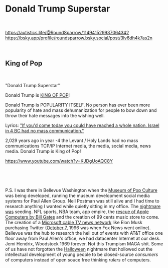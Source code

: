 # Donald Trump Superstar

&nbsp;

https://autistics.life/@RoundSparrow/114941529937064342  
https://bsky.app/profile/roundsparrow.bsky.social/post/3lv6dh4k7as2n   

&nbsp;

## King of Pop

&nbsp;

"Donald Trump Superstar"

Donald Trump is [KING OF POP](https://www.michaeljackson.com/news/why-michael-jackson-is-known-as-the-king-of-pop/)!

Donald Trump is POPULARITY ITSELF. No person has ever been more popularity of hate and mass dehumanization for people to bow down and throw their hate messages into the wishing well.

Lyrics:
["If you'd come today you could have reached a whole nation.
Israel in 4 BC had no mass communication."](https://www.youtube.com/watch?v=KJDgUoAQC8Y
)

2,029 years ago in year -4 the Levant / Holy Lands had no mass communications TCP/IP Internet media, the media, social media, news media. Donald Trump is King of Pop!

https://www.youtube.com/watch?v=KJDgUoAQC8Y

&nbsp;

&nbsp;

P.S. I was there in Bellevue Washington when the [Museum of Pop Culture](https://www.youtube.com/watch?v=NmQr3rsC-vk) was being developed, running the museum development social media systems for Paul Allen Group. Neil Postman was still alive and I had time to research anything I wanted while quietly sitting in my office. The [nightmare was](https://www.youtube.com/watch?v=cfm4L0TGDrw&t=173s) seeding. NFL sports, NBA team, app empire, the [rescue of Apple Computers by Bill Gates](https://www.cnbc.com/2017/08/29/steve-jobs-and-bill-gates-what-happened-when-microsoft-saved-apple.html) and the creation of 99 cents music store to come. The creation of a [Microsoft cable TV news network](https://www.eweek.com/cloud/why-microsoft-s-16-year-experiment-with-msnbc.com-ended/) like Elon Musk purchasing Twitter ([October 7](https://thehill.com/opinion/international/4296326-hamass-oct-7-birthday-gift-to-putin/), 1996 was when Fox News went online). Bellevue was the hub to research the hell out of events with AT&T office one floor away from Paul Allen's office, we had datacenter Internet at our desk. Jemi Hendrix, Woodstock 1969 forever. Not this Trumpism MAGA shit. Some of us have not forgotten the [Halloween](https://en.wikipedia.org/wiki/Halloween_documents) nightmare that hollowed out the intellectual development of young people to be closed-source *consumers* of computers instead of open souce free thinking *rulers* of computers.


